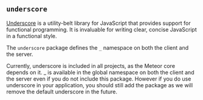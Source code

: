 ## `underscore`

[Underscore](http://underscorejs.org/) is a utility-belt library for
JavaScript that provides support for functional programming. It is
invaluable for writing clear, concise JavaScript in a functional style.

The `underscore` package defines the `_` namespace on both the client
and the server.


<div class="warning">
Currently, underscore is included in all projects, as the Meteor
core depends on it. _ is available in the global namespace on both the
client and the server even if you do not include this package. However
if you do use underscore in your application, you should still add the
package as we will remove the default underscore in the future.
</div>
